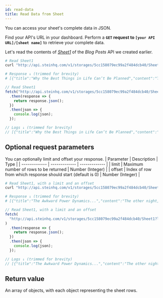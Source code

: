 ```yaml
---
id: read-data
title: Read Data from Sheet
---
```


You can access your sheet's complete data in JSON.

Find your API's URL in your dashboard. Perform a <span class="bg-accent">**`GET` request to `[your API URL]/[sheet name]`**</span> to retrieve your complete data.

Let's read the contents of _[Sheet1](https://docs.google.com/spreadsheets/d/13Bc-RY9pOviWvZ7V7CHvuC8QjCqW73guBPk2WxXT0DM/edit#gid=0)_ of the _Blog Posts_ API we created earlier.

<!--DOCUSAURUS_CODE_TABS-->
<!--cURL-->

```bash
# Read Sheet1
curl "http://api.steinhq.com/v1/storages/5cc158079ec99a2f484dcb40/Sheet1"

# Response ↓ (trimmed for brevity)
# [{"title":"Why the Best Things in Life Can’t Be Planned","content":"Thales of Miletus, considered ...","link":"https://medium.com/...","author":"Zat Rana"}, {...}, ...]
```

<!--JavaScript-->

```js
// Read Sheet1
fetch("http://api.steinhq.com/v1/storages/5cc158079ec99a2f484dcb40/Sheet1")
  .then(response => {
    return response.json();
  })
  .then(json => {
    console.log(json);
  });

// Logs ↓ (trimmed for brevity)
// [{"title":"Why the Best Things in Life Can’t Be Planned","content":"Thales of Miletus, considered ...","link":"https://medium.com/...","author":"Zat Rana"}, {...}, ...]
```

<!--END_DOCUSAURUS_CODE_TABS-->

## Optional request parameters

You can optionally limit and offset your response.
| Parameter | Description | Type |
| ------------- | ------------- | ------------- |
| limit | Maximum number of rows to be returned | Number (Integer) |
| offset | Index of row from which response should start (default is 0) | Number (Integer) |

<!--DOCUSAURUS_CODE_TABS-->
<!--cURL-->

```bash
# Read Sheet1, with a limit and an offset
curl "http://api.steinhq.com/v1/storages/5cc158079ec99a2f484dcb40/Sheet1?limit=1&offset=2"

# Response ↓ (trimmed for brevity)
# [{"title":"The Awkward Power Dynamics...","content":"The other night, I was...","link":"https://medium.com/...","author":"Deanna Pai"}]
```

<!--JavaScript-->

```js
// Read Sheet1, with a limit and an offset
fetch(
  "http://api.steinhq.com/v1/storages/5cc158079ec99a2f484dcb40/Sheet1?limit=1&offset=2"
)
  .then(response => {
    return response.json();
  })
  .then(json => {
    console.log(json);
  });

// Logs ↓ (trimmed for brevity)
// [{"title":"The Awkward Power Dynamics...","content":"The other night, I was...","link":"https://medium.com/...","author":"Deanna Pai"}]
```

<!--END_DOCUSAURUS_CODE_TABS-->

## Return value

An array of objects, with each object representing the sheet rows.
